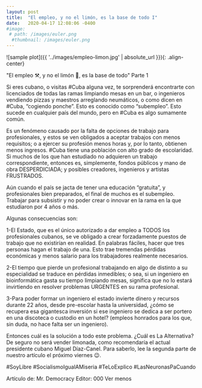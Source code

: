 ```yaml
---
layout: post
title:  "El empleo, y no el limón, es la base de todo I"
date:   2020-04-17 12:08:06 -0400
#image:
 # path: /images/euler.png
  #thumbnail: /images/euler.png
---
```


![sample plot]({{ '../images/empleo-limon.jpg' | absolute_url }}){: .align-center}

"El empleo ⚒, y no el limón 🍈, es la base de todo"
Parte 1

Si eres cubano, o visitas #Cuba alguna vez, te sorprenderá encontrarte con licenciados de todas las ramas limpiando mesas en un bar, o ingenieros vendiendo pizzas y maestros arreglando neumáticos, o como dicen en #Cuba, “cogiendo ponche”. Esto es conocido como “subempleo”. Esto sucede en cualquier país del mundo, pero en #Cuba es algo sumamente común.

Es un fenómeno causado por la falta de opciones de trabajo para profesionales, y estos se ven obligados a aceptar trabajos con menos requisitos; o a ejercer su profesión menos horas y, por lo tanto, obtienen menos ingresos.
#Cuba tiene una población con alto grado de escolaridad. Si muchos de los que han estudiado no adquieren un trabajo correspondiente, entonces es, simplemente, fondos públicos y mano de obra DESPERDICIADA; y posibles creadores, ingenieros y artistas FRUSTRADOS.

Aún cuando el país se jacta de tener una educación “gratuita”, y profesionales bien preparados, el final de muchos es el subempleo. Trabajar para subsistir y no poder crear o innovar en la rama en la que estudiaron por 4 años o más.

Algunas consecuencias son:

1-El Estado, que es el único autorizado a dar empleo a TODOS los profesionales cubanos, se ve obligado a crear forzadamente puestos de trabajo que no existirían en realidad. En palabras fáciles, hacer que tres personas hagan el trabajo de una. Esto trae tremendas pérdidas económicas y menos salario para los trabajadores realmente necesarios.

2-El tiempo que pierde un profesional trabajando en algo de distinto a su especialidad se traduce en pérdidas inmedibles; o sea, si un ingeniero en bioinformática gasta su tiempo limpiando mesas, significa que no lo estará invirtiendo en resolver problemas URGENTES en su rama profesional.

3-Para poder formar un ingeniero el estado invierte dinero y recursos durante 22 años, desde pre-escolar hasta la universidad, ¿cómo se recupera esa gigantesca inversión si ese ingeniero se dedica a ser portero en una discoteca o custodio en un hotel? (empleos honrados para los que, sin duda, no hace falta ser un ingeniero).

Entonces cuál es la solución a todo este problema. ¿Cuál es La Alternativa? De seguro no será vender limonada, como recomendaría el actual presidente cubano Miguel Díaz-Canel. Para saberlo, lee la segunda parte de nuestro artículo el próximo viernes 😉.

#SoyLibre
#SocialismoIgualAMiseria
#TeLoExplico
#LasNeuronasPaCuando

Artículo de: Mr. Democracy
Editor: 000 Ver menos
